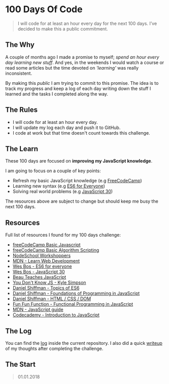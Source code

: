 # 100 Days Of Code

> I will code for at least an hour every day for the next 100 days. I’ve decided to make this a public commitment.

## The Why
A couple of months ago I made a promise to myself; *spend an hour every day learning new stuff*. And yes, in the weekends I would watch a course or read some articles but the time devoted on *'learning'* was really inconsistent. 

By making this *public* I am trying to commit to this promise. The idea is to track my progress and keep a log of each day writing down the stuff I learned and the tasks I completed along the way.

## The Rules
* I will code for at least an hour every day.
* I will update my log each day and push it to GitHub.
* I code at work but that time doesn't count towards this challenge.

## The Learn

These 100 days are focused on **improving my JavaScript knowledge**. 
 
I am going to focus on a couple of key points:

* Refresh my basic JavaScript knowledge (e.g [FreeCodeCamp](https://www.freecodecamp.org))
* Learning new syntax (e.g [ES6 for Everyone](https://es6.io/))
* Solving real world problems (e.g [JavaScript 30](https://javascript30.com/))

The resources above are subject to change but should keep me busy the next 100 days.

## Resources
Full list of resources I found for my 100 days challenge:
* [freeCodeCamp Basic Javascript](https://www.freecodecamp.org)
* [freeCodeCamp Basic Algorithm Scripting](https://www.freecodecamp.org)
* [NodeSchool Workshoppers](https://www.nodeschool.io)
* [MDN - Learn Web Development](https://developer.mozilla.org/en-US/docs/Learn/JavaScript)
* [Wes Bos - ES6 for everyone](https://es6.io/)
* [Wes Bos - JavaScript 30](https://javascript30.com/)
* [Beau Teaches JavaScript](https://www.youtube.com/watch?v=le-URjBhevE&list=PLWKjhJtqVAbk2qRZtWSzCIN38JC_NdhW5)
* [You Don't Know JS - Kyle Simpson](https://github.com/getify/You-Dont-Know-JS/blob/master/up%20%26%20going/ch1.md)
* [Daniel Shiffman - Topics of ES6](https://www.youtube.com/watch?v=q8SHaDQdul0&list=PLRqwX-V7Uu6YgpA3Oht-7B4NBQwFVe3pr)
* [Daniel Shiffman - Foundations of Programming in JavaScript](https://www.youtube.com/watch?v=8j0UDiN7my4&index=1&list=PLRqwX-V7Uu6Zy51Q-x9tMWIv9cueOFTFA)  
* [Daniel Shiffman - HTML / CSS / DOM](https://www.youtube.com/watch?v=URSH0QpxKo8&list=PLRqwX-V7Uu6bI1SlcCRfLH79HZrFAtBvX&index=1)
* [ Fun Fun Function - Functional Programming in JavaScript](https://www.youtube.com/watch?v=BMUiFMZr7vk&list=PL0zVEGEvSaeEd9hlmCXrk5yUyqUag-n84) 
* [MDN - JavaScript guide](https://developer.mozilla.org/en-US/docs/Web/JavaScript/Guide)
* [Codecademy - Introduction to JavaScript](https://www.codecademy.com/learn/introduction-to-javascript)

## The Log

You can find the [log](LOG.md) inside the current repository. I also did a quick [writeup](END.md) of my thoughts after completing the challenge.

## The Start

> 01.01.2018